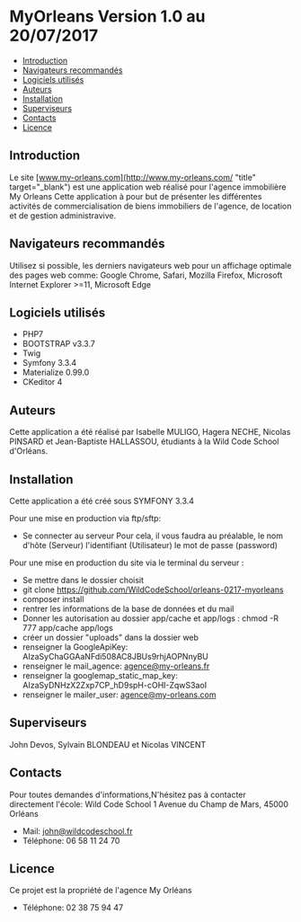 # MyOrleans Version 1.0 au 20/07/2017



 * [Introduction](#introduction) 
 * [Navigateurs recommandés](#navigateurs) 
 * [Logiciels utilisés](#logiciels)
 * [Auteurs](#auteurs)
 * [Installation](#installation)
 * [Superviseurs](#superviseurs)
 * [Contacts](#contact)
 * [Licence](#licence)


## Introduction<a id ="introduction"></a>
	
Le site [www.my-orleans.com](http://www.my-orleans.com/ "title" target="_blank") est une application web réalisé pour l'agence immobilière My Orleans
Cette application à pour but de présenter les différentes activités de commercialisation de biens immobiliers de l'agence, de location et de gestion administravive.

## Navigateurs recommandés <a id ="navigateurs"></a>

Utilisez si possible, les derniers navigateurs web pour un affichage optimale des pages web comme: Google Chrome, Safari, Mozilla Firefox, Microsoft Internet Explorer >=11, Microsoft Edge

## Logiciels utilisés <a id ="logiciels"></a>
* PHP7
* BOOTSTRAP v3.3.7
* Twig
* Symfony 3.3.4
* Materialize 0.99.0 
* CKeditor 4


## Auteurs <a id ="auteurs"></a>
Cette application a été réalisé par Isabelle MULIGO, Hagera NECHE, Nicolas PINSARD et Jean-Baptiste HALLASSOU, étudiants à la Wild Code School d'Orléans.

## Installation <a id ="installation"></a>
Cette application a été créé sous SYMFONY 3.3.4 

Pour une mise en production via ftp/sftp:
* Se connecter au serveur
Pour cela, il vous faudra au préalable, le nom d'hôte (Serveur)
l'identifiant (Utilisateur)
le mot de passe (password)

Pour une mise en production du site via le terminal du serveur :
* Se mettre dans le dossier choisit
* git clone https://github.com/WildCodeSchool/orleans-0217-myorleans
* composer install
* rentrer les informations de la base de données et du mail
* Donner les autorisation au dossier app/cache et app/logs : chmod -R 777 app/cache app/logs
* créer un dossier "uploads" dans la dossier web
* renseigner la GoogleApiKey:  AIzaSyChaGGAaNFdi508AC8JBUs9rhjAOPNnyBU
* renseigner le mail_agence: agence@my-orleans.fr
* renseigner la googlemap_static_map_key: AIzaSyDNHzX2Zxp7CP_hD9spH-cOHI-ZqwS3aoI
* renseigner le mailer_user: agence@my-orleans.com

## Superviseurs <a id ="superviseurs"></a>
John Devos, Sylvain BLONDEAU et Nicolas VINCENT

## Contacts <a id ="contact"></a>
Pour toutes demandes d'informations,N'hésitez pas à contacter directement l'école:
Wild Code School 
1 Avenue du Champ de Mars,
45000 Orléans
* Mail: john@wildcodeschool.fr
* Téléphone: 06 58 11 24 70

## Licence <a id ="licence"></a>
 Ce projet est la propriété de l'agence My Orléans
 * Téléphone: 02 38 75 94 47

